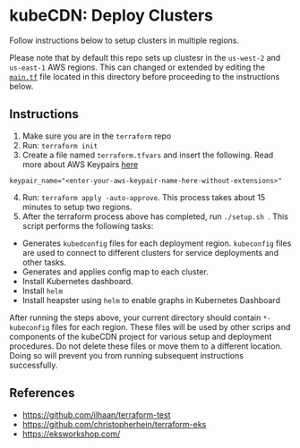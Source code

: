 # kubeCDN: Deploy Clusters

Follow instructions below to setup clusters in multiple regions.

Please note that by default this repo sets up clustesr in the `us-west-2` and `us-east-1` AWS regions. This can changed or extended by editing the [`main.tf`](./main.tf) file located in this directory before proceeding to the instructions below.

## Instructions
1. Make sure you are in the `terraform` repo
2. Run: `terraform init`
3. Create a file named `terraform.tfvars` and insert the following. Read more about AWS Keypairs [here](https://docs.aws.amazon.com/AWSEC2/latest/UserGuide/ec2-key-pairs.html)
```
keypair_name="<enter-your-aws-keypair-name-here-without-extensions>"
```
4. Run: `terraform apply -auto-approve`. This process takes about 15 minutes to setup two regions.
5. After the terraform process above has completed, run `./setup.sh `. This script performs the following tasks:
  * Generates `kubedconfig` files for each deployment region. `kubeconfig` files are used to connect to different clusters for service deployments and other tasks.
  * Generates and applies config map to each cluster.
  * Install Kubernetes dashboard.
  * Install `helm`
  * Install heapster using `helm` to enable graphs in Kubernetes Dashboard

After running the steps above, your current directory should contain `*-kubeconfig` files for each region. These files will be used by other scrips and components of the kubeCDN project for various setup and deployment procedures. Do not delete these files or move them to a different location. Doing so will prevent you from running subsequent instructions successfully.


## References
* https://github.com/ilhaan/terraform-test
* https://github.com/christopherhein/terraform-eks
* https://eksworkshop.com/
